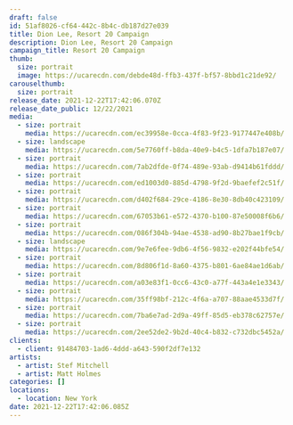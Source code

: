 ```yaml
---
draft: false
id: 51af8026-cf64-442c-8b4c-db187d27e039
title: Dion Lee, Resort 20 Campaign
description: Dion Lee, Resort 20 Campaign
campaign_title: Resort 20 Campaign
thumb:
  size: portrait
  image: https://ucarecdn.com/debde48d-ffb3-437f-bf57-8bbd1c21de92/
carouselthumb:
  size: portrait
release_date: 2021-12-22T17:42:06.070Z
release_date_public: 12/22/2021
media:
  - size: portrait
    media: https://ucarecdn.com/ec39958e-0cca-4f83-9f23-9177447e408b/
  - size: landscape
    media: https://ucarecdn.com/5e7760ff-b8da-40e9-b4c5-1dfa7b187e07/
  - size: portrait
    media: https://ucarecdn.com/7ab2dfde-0f74-489e-93ab-d9414b61fddd/
  - size: portrait
    media: https://ucarecdn.com/ed1003d0-885d-4798-9f2d-9baefef2c51f/
  - size: portrait
    media: https://ucarecdn.com/d402f684-29ce-4186-8e30-8db40c423109/
  - size: portrait
    media: https://ucarecdn.com/67053b61-e572-4370-b100-87e50008f6b6/
  - size: portrait
    media: https://ucarecdn.com/086f304b-94ae-4538-ad90-8b27bae1f9cb/
  - size: landscape
    media: https://ucarecdn.com/9e7e6fee-9db6-4f56-9832-e202f44bfe54/
  - size: portrait
    media: https://ucarecdn.com/8d806f1d-8a60-4375-b801-6ae84ae1d6ab/
  - size: portrait
    media: https://ucarecdn.com/a03e83f1-0cc6-43c0-a77f-443a4e1e3343/
  - size: portrait
    media: https://ucarecdn.com/35ff98bf-212c-4f6a-a707-88aae4533d7f/
  - size: portrait
    media: https://ucarecdn.com/7ba6e7ad-2d9a-49ff-85d5-eb378c62757e/
  - size: portrait
    media: https://ucarecdn.com/2ee52de2-9b2d-40c4-b832-c732dbc5452a/
clients:
  - client: 91484703-1ad6-4ddd-a643-590f2df7e132
artists:
  - artist: Stef Mitchell
  - artist: Matt Holmes
categories: []
locations:
  - location: New York
date: 2021-12-22T17:42:06.085Z
---
```

